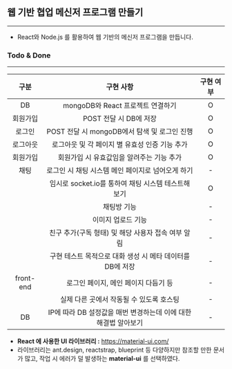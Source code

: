 ## **웹 기반 협업 메신저 프로그램 만들기**

------

* React와 Node.js 를 활용하여 웹 기반의 메신저 프로그램을 만듭니다.



### **Todo & Done**

------

|   구분    |                          구현 사항                           | 구현 여부 |
| :-------: | :----------------------------------------------------------: | :-------: |
|    DB     |              mongoDB와 React 프로젝트 연결하기               |     O     |
| 회원가입  |                    POST 전달 시 DB에 저장                    |     O     |
|  로그인   |         POST 전달 시 mongoDB에서 탐색 및 로그인 진행         |     O     |
| 로그아웃  |        로그아웃 및 각 페이지 별 유효성 인증 기능 추가        |     O     |
| 회원가입  |          회원가입 시 유효값임을 알려주는 기능 추가           |     O     |
|   채팅    |      로그인 시 채팅 시스템 메인 페이지로 넘어오게 하기       |     -     |
|           |     임시로 socket.io를 통하여 채팅 시스템 테스트해 보기      |     O     |
|           |                         채팅방 기능                          |     -     |
|           |                      이미지 업로드 기능                      |     -     |
|           |      친구 추가(구독 형태) 및 해당 사용자 접속 여부 알림      |     -     |
|           |  구현 테스트 목적으로 대화 생성 시 메타 데이터를 DB에 저장   |     -     |
| front-end |             로그인 페이지, 메인 페이지 다듬기 등             |     -     |
|           |           실제 다른 곳에서 작동될 수 있도록 호스팅           |     -     |
|    DB     | IP에 따라 DB 설정값을 매번 변경하는데 이에 대한 해결법 알아보기 |     -     |



* **React 에 사용한 UI 라이브러리 :** https://material-ui.com/
* 라이브러리는 ant.design, reactstrap, blueprint 등 다양하지만 참조할 만한 문서가 많고, 작업 시 에러가 덜 발생하는 **material-ui** 를 선택하였다.